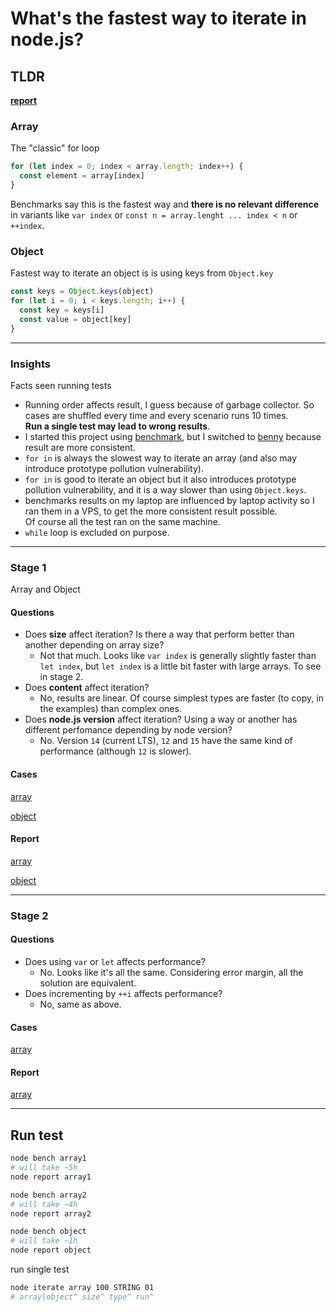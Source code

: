 # What's the fastest way to iterate in node.js?

## TLDR

**[report](node-bench-iteration.github.io)**

### Array

The "classic" for loop

```js
for (let index = 0; index < array.length; index++) {
  const element = array[index]
}
```

Benchmarks say this is the fastest way and **there is no relevant difference** in variants like `var index` or `const n = array.lenght ... index < n` or `++index`.

### Object

Fastest way to iterate an object is is using keys from `Object.key`

```js
const keys = Object.keys(object)
for (let i = 0; i < keys.length; i++) {
  const key = keys[i]
  const value = object[key]
}
```

---

### Insights

Facts seen running tests

- Running order affects result, I guess because of garbage collector. So cases are shuffled every time and every scenario runs 10 times.  
**Run a single test may lead to wrong results**.
- I started this project using [benchmark](https://benchmarkjs.com), but I switched to [benny](https://github.com/caderek/benny) because result are more consistent.
- `for in` is always the slowest way to iterate an array (and also may introduce prototype pollution vulnerability).
- `for in` is good to iterate an object but it also introduces prototype pollution vulnerability, and it is a way slower than using `Object.keys`.
- benchmarks results on my laptop are influenced by laptop activity so I ran them in a VPS, to get the more consistent result possible.  
Of course all the test ran on the same machine.
- `while` loop is excluded on purpose.

---

### Stage 1

Array and Object

#### Questions

- Does **size** affect iteration? Is there a way that perform better than another depending on array size?
  - Not that much. Looks like `var index` is generally slightly faster than `let index`, but `let index` is a little bit faster with large arrays. To see in stage 2.
- Does **content** affect iteration?
  - No, results are linear. Of course simplest types are faster (to copy, in the examples) than complex ones.
- Does **node.js version** affect iteration? Using a way or another has different perfomance depending by node version?
  - No. Version `14` (current LTS), `12` and `15` have the same kind of performance (although `12` is slower).

#### Cases

[array](cases/array1.js)

[object](cases/object.js)

#### Report

[array](node-iteration-benchmarks.github.io?subject=array1)

[object](node-iteration-benchmarks.github.io?subject=object)

---

### Stage 2

#### Questions

- Does using `var` or `let` affects performance?
  - No. Looks like it's all the same. Considering error margin, all the solution are equivalent.
- Does incrementing by `++i` affects performance?
  - No, same as above.

#### Cases

[array](cases/array2.js)

#### Report

[array](node-iteration-benchmarks.github.io?subject=array2)

---

## Run test

```bash
node bench array1
# will take ~5h
node report array1

node bench array2
# will take ~4h
node report array2

node bench object
# will take ~1h
node report object
```

run single test

```bash
node iterate array 100 STRING 01
# array|object^ size^ type^ run^
```
